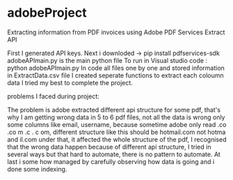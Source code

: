 # adobeProject
Extracting information from PDF invoices using Adobe PDF Services Extract API

First I generated API keys.
Next i downloded -> pip install pdfservices-sdk  
adobeAPImain.py is the main python file
To run in Visual studio code : python adobeAPImain.py
In code all files one by one and stored information in ExtractData.csv file
I created seperate functions to extract each coloumn data 
I tried my best to complete the project.

problems I faced during project:

The problem is adobe extracted different api structure for some pdf, that's why I am getting wrong data in 5 to 6 pdf files, not all the data is wrong only some columns like email, username, because sometime adobe only read .co .co m .c . c om, different structure like this should be hotmail.com not hotma and il.com under that, it affected the whole structure of the pdf,  I recognised that the wrong data happen because of different api structure, I tried in several ways but that hard to automate, there is no pattern to automate. At last i some how managed by carefully observing how data is going and i done some indexing.
